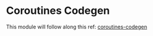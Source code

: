 # Coroutines Codegen

This module will follow along this ref:
[coroutines-codegen](https://github.com/JetBrains/kotlin/blob/master/compiler/backend/src/org/jetbrains/kotlin/codegen/coroutines/coroutines-codegen.md)